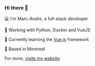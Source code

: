 ### Hi there 👋

💻 I'm Marc-Andre, a full-stack developer

👔 Working with Python, Docker and VueJS

🌱 Currently learning the [Vue.js](https://vuejs.org/) framework

🍁 Based in Montreal 

For more, [visite my website](https://the224.info/) 
